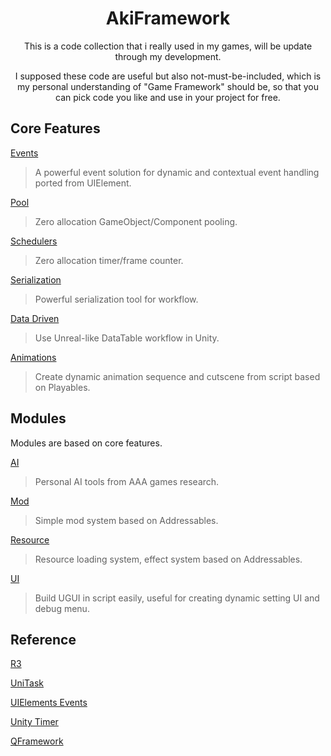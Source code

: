<div align="center">

# AkiFramework

This is a code collection that i really used in my games, will be update through my development. 

I supposed these code are useful but also not-must-be-included, which is my personal understanding of "Game Framework" should be, so that you can pick code you like and use in your project for free.

</div>

## Core Features

[Events](./Docs/Events.md) 
> A powerful event solution for dynamic and contextual event handling ported from UIElement.

[Pool](./Docs/Pool.md) 
> Zero allocation GameObject/Component pooling. 

[Schedulers](./Docs/Schedulers.md) 
> Zero allocation timer/frame counter. 

[Serialization](./Docs/Serialization.md)
> Powerful serialization tool for workflow.

[Data Driven](./Docs/DataDriven.md)
>Use Unreal-like DataTable workflow in Unity.

[Animations](./Docs/Animations.md)
>Create dynamic animation sequence and cutscene from script based on Playables.

## Modules

Modules are based on core features.

[AI](./Docs/AI.md)

>Personal AI tools from AAA games research. 

[Mod](./Docs/Mod.md) 
> Simple mod system based on Addressables. 

[Resource](./Docs/Resource.md) 
> Resource loading system, effect system based on Addressables. 

[UI](./Docs/UI.md) 
> Build UGUI in script easily, useful for creating dynamic setting UI and debug menu.


## Reference

[R3](https://github.com/Cysharp/R3)

[UniTask](https://github.com/Cysharp/UniTask)

[UIElements Events](https://github.com/Unity-Technologies/UnityCsReference/tree/2022.3/ModuleOverrides/com.unity.ui/Core/Events)

[Unity Timer](https://github.com/akbiggs/UnityTimer)

[QFramework](https://github.com/liangxiegame/QFramework)